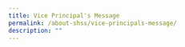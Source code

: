 ```yaml
---
title: Vice Principal's Message
permalink: /about-shss/vice-principals-message/
description: ""
---
```

